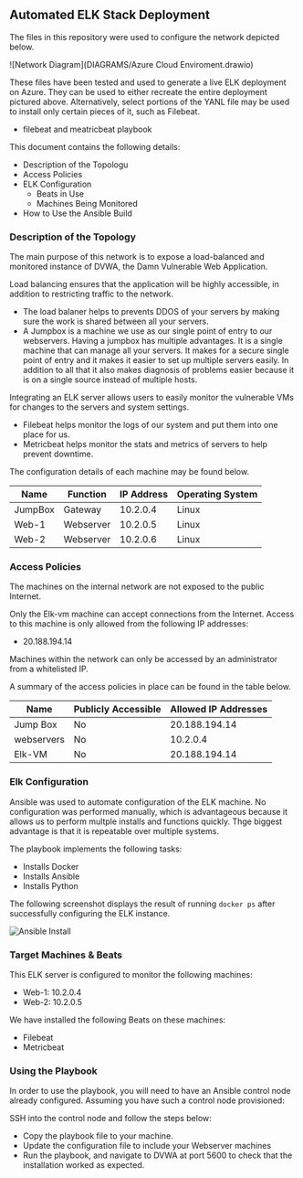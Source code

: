 ## Automated ELK Stack Deployment

The files in this repository were used to configure the network depicted below.

![Network Diagram](DIAGRAMS/Azure Cloud Enviroment.drawio)

These files have been tested and used to generate a live ELK deployment on Azure. They can be used to either recreate the entire deployment pictured above. Alternatively, select portions of the YANL file may be used to install only certain pieces of it, such as Filebeat.

  - filebeat and meatricbeat playbook

This document contains the following details:
- Description of the Topologu
- Access Policies
- ELK Configuration
  - Beats in Use
  - Machines Being Monitored
- How to Use the Ansible Build


### Description of the Topology

The main purpose of this network is to expose a load-balanced and monitored instance of DVWA, the Damn Vulnerable Web Application.

Load balancing ensures that the application will be highly accessible, in addition to restricting traffic to the network.
- The load balaner helps to prevents DDOS of your servers by making sure the work is shared between all your servers.
- A Jumpbox is a machine we use as our single point of entry to our webservers. Having a jumpbox has multiple advantages. It is a single machine that can manage all your servers. It makes for a secure single point of entry and it makes it easier to set up multiple servers easily. In addition to all that it also makes diagnosis of problems easier because it is on a single source instead of multiple hosts.

Integrating an ELK server allows users to easily monitor the vulnerable VMs for changes to the servers and system settings.
- Filebeat helps monitor the logs of our system and put them into one place for us.
- Metricbeat helps monitor the stats and metrics of servers to help prevent downtime.

The configuration details of each machine may be found below.


| Name     | Function | IP Address | Operating System |
|----------|----------|------------|------------------|
| JumpBox  | Gateway  | 10.2.0.4   | Linux            |
| Web-1    | Webserver| 10.2.0.5   | Linux            |
| Web-2    | Webserver| 10.2.0.6   | Linux            |


### Access Policies

The machines on the internal network are not exposed to the public Internet. 

Only the Elk-vm machine can accept connections from the Internet. Access to this machine is only allowed from the following IP addresses:
- 20.188.194.14

Machines within the network can only be accessed by an administrator from a whitelisted IP.

A summary of the access policies in place can be found in the table below.

| Name     | Publicly Accessible | Allowed IP Addresses |
|----------|---------------------|----------------------|
| Jump Box | No                  | 20.188.194.14        |
|webservers| No                  | 10.2.0.4             |
| Elk-VM   | No                  | 20.188.194.14        |

### Elk Configuration

Ansible was used to automate configuration of the ELK machine. No configuration was performed manually, which is advantageous because it allows us to perform multple installs and functions quickly. Thge biggest advantage is that it is repeatable over multiple systems.


The playbook implements the following tasks:
- Installs Docker
- Installs Ansible
- Installs Python

The following screenshot displays the result of running `docker ps` after successfully configuring the ELK instance.

![Ansible Install](C:\Users\super\OneDrive\Desktop\MSU-CYBERSECURITY-MIGHTY_VENU\elk_stack_project\day_2)

### Target Machines & Beats
This ELK server is configured to monitor the following machines:
- Web-1: 10.2.0.4
- Web-2: 10.2.0.5

We have installed the following Beats on these machines:
- Filebeat
- Metricbeat


### Using the Playbook
In order to use the playbook, you will need to have an Ansible control node already configured. Assuming you have such a control node provisioned: 

SSH into the control node and follow the steps below:
- Copy the playbook file to your machine.
- Update the configuration file to include your Webserver machines
- Run the playbook, and navigate to DVWA at port 5600 to check that the installation worked as expected.


